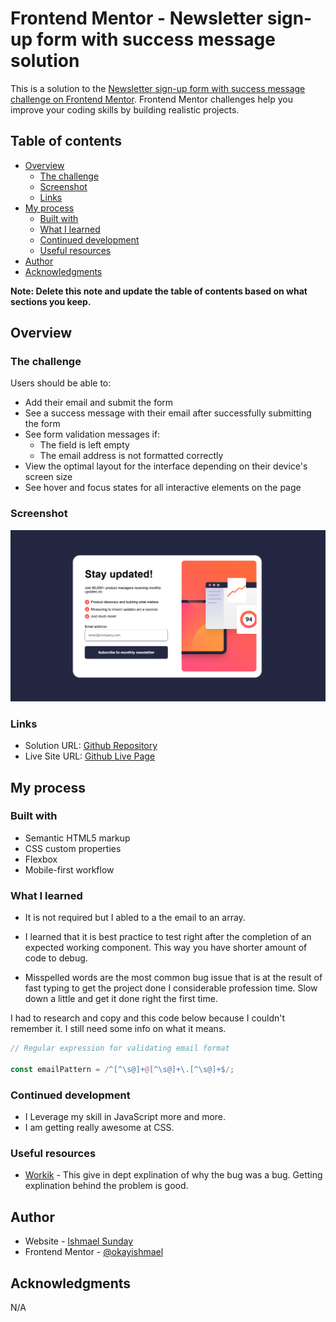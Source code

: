 # Frontend Mentor - Newsletter sign-up form with success message solution

This is a solution to the [Newsletter sign-up form with success message challenge on Frontend Mentor](https://www.frontendmentor.io/challenges/newsletter-signup-form-with-success-message-3FC1AZbNrv). Frontend Mentor challenges help you improve your coding skills by building realistic projects.

## Table of contents

- [Overview](#overview)
  - [The challenge](#the-challenge)
  - [Screenshot](#screenshot)
  - [Links](#links)
- [My process](#my-process)
  - [Built with](#built-with)
  - [What I learned](#what-i-learned)
  - [Continued development](#continued-development)
  - [Useful resources](#useful-resources)
- [Author](#author)
- [Acknowledgments](#acknowledgments)

**Note: Delete this note and update the table of contents based on what sections you keep.**

## Overview

### The challenge

Users should be able to:

- Add their email and submit the form
- See a success message with their email after successfully submitting the form
- See form validation messages if:
  - The field is left empty
  - The email address is not formatted correctly
- View the optimal layout for the interface depending on their device's screen size
- See hover and focus states for all interactive elements on the page

### Screenshot

![](assets/images/screenshot-newsletter.png)

### Links

- Solution URL: [Github Repository](https://github.com/okayishmael/newsletter-sign-up-with-success-message)
- Live Site URL: [Github Live Page](https://okayishmael.github.io/newsletter-sign-up-with-success-message)

## My process

### Built with

- Semantic HTML5 markup
- CSS custom properties
- Flexbox
- Mobile-first workflow

### What I learned

- It is not required but I abled to a the email to an array.

- I learned that it is best practice to test right after the completion of an expected working component. This way you have shorter amount of code to debug.

- Misspelled words are the most common bug issue that is at the result of fast typing to get the project done I considerable profession time. Slow down a little and get it done right the first time.

I had to research and copy and this code below because I couldn't remember it. I still need some info on what it means.

```js
// Regular expression for validating email format

const emailPattern = /^[^\s@]+@[^\s@]+\.[^\s@]+$/;
```

### Continued development

- I Leverage my skill in JavaScript more and more.
- I am getting really awesome at CSS.

### Useful resources

- [Workik](https://www.workik.com) - This give in dept explination of why the bug was a bug. Getting explination behind the problem is good.

## Author

- Website - [Ishmael Sunday](https://www.linkedin.com/in/ishmael-sunday)
- Frontend Mentor - [@okayishmael](https://www.frontendmentor.io/profile/okayishmael)

## Acknowledgments

N/A
